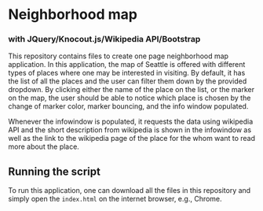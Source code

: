 # Neighborhood map
### with JQuery/Knocout.js/Wikipedia API/Bootstrap
This repository contains files to create one page neighborhood map application. In this application, the map of Seattle is offered with different types of places where one may be interested in visiting. By default, it has the list of all the places and the user can filter them down by the provided dropdown. By clicking either the name of the place on the list, or the marker on the map, the user should be able to notice which place is chosen by the change of marker color, marker bouncing, and the info window populated. 

Whenever the infowindow is populated, it requests the data using wikipedia API and the short description from wikipedia is shown in the infowindow as well as the link to the wikipedia page of the place for the whom want to read more about the place. 


## Running the script
To run this application, one can download all the files in this repository and simply open the `index.html` on the internet browser, e.g., Chrome. 